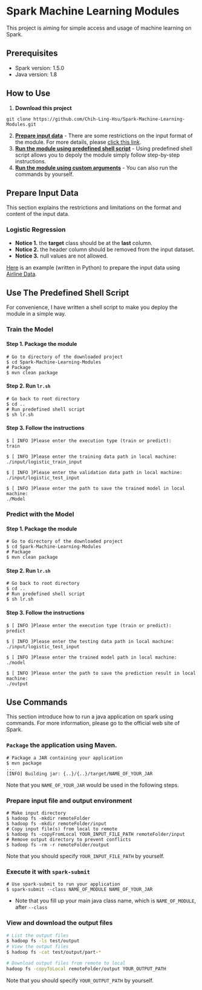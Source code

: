# Spark Machine Learning Modules

This project is aiming for simple access and usage of machine learning on Spark.

## Prerequisites
- Spark version: 1.5.0
- Java version: 1.8

## How to Use

1. **Download this project**
```git
git clone https://github.com/Chih-Ling-Hsu/Spark-Machine-Learning-Modules.git
```
2. **[Prepare input data](#prepare-input-data)** - There are some restrictions on the input format of the module.   For more details, please [click this link](#prepare-input-data).
3. **[Run the module using predefined shell script](#use-the-predefined-shell-script)** - Using predefined shell script allows you to depoly the module simply follow step-by-step instructions.
4. **[Run the module using custom arguments](#use-commands)** - You can also run the commands by yourself.

## Prepare Input Data
This section explains the restrictions and limitations on the format and content of the input data.

### Logistic Regression
- **Notice 1.** the **target** class should be at the **last** column.
- **Notice 2.** the header column should be removed from the input dataset.
- **Notice 3.** null values are not allowed.

[Here](https://hackmd.io/s/SkEYWCnjg) is an example (written in Python) to prepare the input data using [Airline Data](http://stat-computing.org/dataexpo/2009/the-data.html).

## Use The Predefined Shell Script

For convenience, I have written a shell script to make you deploy the module in a simple way.

### Train the Model

#### Step 1. Package the module
```shell=
# Go to directory of the downloaded project
$ cd Spark-Machine-Learning-Modules
# Package
$ mvn clean package
```
#### Step 2. Run `lr.sh`
```shell=
# Go back to root directory
$ cd ..
# Run predefined shell script
$ sh lr.sh
```

#### Step 3. Follow the instructions
```shell=
$ [ INFO ]Please enter the execution type (train or predict):
train
```
```shell=
$ [ INFO ]Please enter the training data path in local machine:
./input/logistic_train_input
```
```shell=
$ [ INFO ]Please enter the validation data path in local machine:
./input/logistic_test_input
```
```shell=
$ [ INFO ]Please enter the path to save the trained model in local machine:
./Model
```
### Predict with the Model

#### Step 1. Package the module
```shell=
# Go to directory of the downloaded project
$ cd Spark-Machine-Learning-Modules
# Package
$ mvn clean package
```
#### Step 2. Run `lr.sh`
```shell=
# Go back to root directory
$ cd ..
# Run predefined shell script
$ sh lr.sh
```

#### Step 3. Follow the instructions
```shell=
$ [ INFO ]Please enter the execution type (train or predict):
predict
```
```shell=
$ [ INFO ]Please enter the testing data path in local machine:
./input/logistic_test_input
```
```shell=
$ [ INFO ]Please enter the trained model path in local machine:
./model
```
```shell=
$ [ INFO ]Please enter the path to save the prediction result in local machine:
./output
```

## Use Commands

This section introduce how to run a java application on spark using commands.   For more information, please go to the official web site of Spark.

### `Package` the application using Maven.
```shell
# Package a JAR containing your application
$ mvn package
...
[INFO] Building jar: {..}/{..}/target/NAME_OF_YOUR_JAR
```

Note that you `NAME_OF_YOUR_JAR` would be used in the following steps.

### Prepare input file and output environment
```shell
# Make input directory
$ hadoop fs -mkdir remoteFolder
$ hadoop fs -mkdir remoteFolder/input
# Copy input file(s) from local to remote
$ hadoop fs -copyFromLocal YOUR_INPUT_FILE_PATH remoteFolder/input
# Remove output directory to prevent conflicts 
$ hadoop fs -rm -r remoteFolder/output
```

Note that you should specify `YOUR_INPUT_FILE_PATH` by yourself.

### Execute it with `spark-submit`
```shell
# Use spark-submit to run your application
$ spark-submit --class NAME_OF_MODULE NAME_OF_YOUR_JAR
```
- Note that you fill up your main java class name, which is `NAME_OF_MODULE`, after ````--class````

### View and download the output files
```sh
# List the output files
$ hadoop fs -ls test/output
# View the output files
$ hadoop fs -cat test/output/part-*
```
```sh
# Download output files from remote to local
hadoop fs -copyToLocal remoteFolder/output YOUR_OUTPUT_PATH
```

Note that you should specify `YOUR_OUTPUT_PATH` by yourself.
